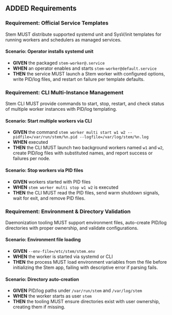 ## ADDED Requirements
### Requirement: Official Service Templates
Stem MUST distribute supported systemd unit and SysV/init templates for running workers and schedulers as managed services.

#### Scenario: Operator installs systemd unit
- **GIVEN** the packaged `stem-worker@.service`
- **WHEN** an operator enables and starts `stem-worker@default.service`
- **THEN** the service MUST launch a Stem worker with configured options, write PID/log files, and restart on failure per template defaults.

### Requirement: CLI Multi-Instance Management
Stem CLI MUST provide commands to start, stop, restart, and check status of multiple worker instances with PID/log templating.

#### Scenario: Start multiple workers via CLI
- **GIVEN** the command `stem worker multi start w1 w2 --pidfile=/var/run/stem/%n.pid --logfile=/var/log/stem/%n.log`
- **WHEN** executed
- **THEN** the CLI MUST launch two background workers named `w1` and `w2`, create PID/log files with substituted names, and report success or failures per node.

#### Scenario: Stop workers via PID files
- **GIVEN** workers started with PID files
- **WHEN** `stem worker multi stop w1 w2` is executed
- **THEN** the CLI MUST read the PID files, send warm shutdown signals, wait for exit, and remove PID files.

### Requirement: Environment & Directory Validation
Daemonization tooling MUST support environment files, auto-create PID/log directories with proper ownership, and validate configurations.

#### Scenario: Environment file loading
- **GIVEN** `--env-file=/etc/stem/stem.env`
- **WHEN** the worker is started via systemd or CLI
- **THEN** the process MUST load environment variables from the file before initializing the Stem app, failing with descriptive error if parsing fails.

#### Scenario: Directory auto-creation
- **GIVEN** PID/log paths under `/var/run/stem` and `/var/log/stem`
- **WHEN** the worker starts as user `stem`
- **THEN** the tooling MUST ensure directories exist with user ownership, creating them if missing.
